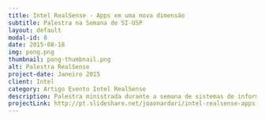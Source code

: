 ```yaml
---
title: Intel RealSense - Apps em uma nova dimensão
subtitle: Palestra na Semana de SI-USP
layout: default
modal-id: 8
date: 2015-08-18
img: pong.png
thumbnail: pong-thumbnail.png
alt: Palestra RealSense 
project-date: Janeiro 2015
client: Intel
category: Artigo Evento Intel RealSense
description: Palestra ministrada durante a semana de sistemas de informação da USP. Pude explicar sobre as principais funcionalidades da camera e SDK Intel RealSense. 103 pessoas presentes.
projectLink: http://pt.slideshare.net/joaonardari/intel-realsense-apps-em-uma-nova-dimenso
---
```

